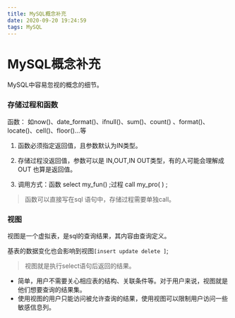 ```yaml
---
title: MySQL概念补充
date: 2020-09-20 19:24:59
tags: MySQL
---
```

# MySQL概念补充

MySQL中容易忽视的概念的细节。

### 存储过程和函数

函数：
如now()、date_format()、ifnull()、sum()、count() 、format()、locate()、cell()、floor()...等

1. 函数必须指定返回值，且参数默认为IN类型。

2. 存储过程没返回值，参数可以是 IN,OUT,IN OUT类型，有的人可能会理解成OUT 也算是返回值。

3. 调用方式：函数 select my_fun() ;过程 call my_pro( ) ;


> 函数可以直接写在sql 语句中，存储过程需要单独call。
>

### 视图

视图是一个虚拟表，是sql的查询结果，其内容由查询定义。

基表的数据变化也会影响到视图`[insert update delete ]`;

> 视图就是执行select语句后返回的结果。

- 简单，用户不需要关心相应表的结构、关联条件等。对于用户来说，视图就是他们想要查询的结果集。
- 使用视图的用户只能访问被允许查询的结果，使用视图可以限制用户访问一些敏感信息列。



    

















